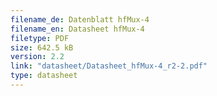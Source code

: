 ```yaml
---
filename_de: Datenblatt hfMux-4
filename_en: Datasheet hfMux-4
filetype: PDF
size: 642.5 kB
version: 2.2
link: "datasheet/Datasheet_hfMux-4_r2-2.pdf"
type: datasheet
---
```

